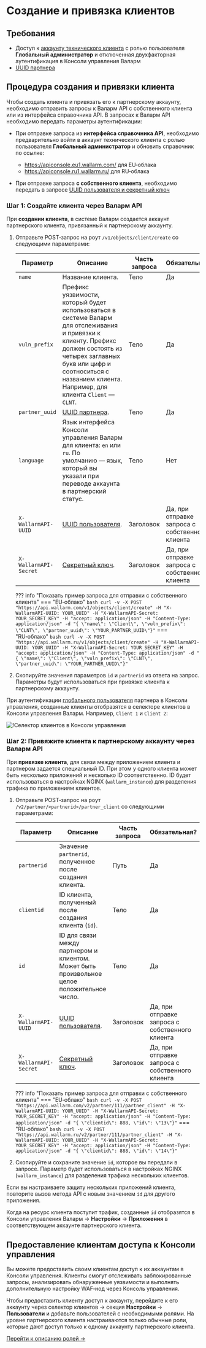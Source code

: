 # Создание и привязка клиентов

## Требования

* Доступ к [аккаунту технического клиента](creating-partner-account.md) с ролью пользователя **Глобальный администратор** и отключенная двухфакторная аутентификация в Консоли управления Валарм
* [UUID партнера](creating-partner-account.md#шаг-2-получите-доступ-к-партнерскому-аккаунту-и-параметры-для-настройки-wafнод)

## Процедура создания и привязки клиента

Чтобы создать клиента и привязать его к партнерскому аккаунту, необходимо отправить запросы к Валарм API с собственного клиента или из интерфейса справочника API. В запросах к Валарм API необходимо передать параметры аутентификации:

* При отправке запроса из **интерфейса справочника API**, необходимо предварительно войти в аккаунт технического клиента с ролью пользователя **Глобальный администратор** и обновить справочник по ссылке:

    * https://apiconsole.eu1.wallarm.com/ для EU‑облака
    * https://apiconsole.ru1.wallarm.ru/ для RU‑облака
* При отправке запроса **с собственного клиента**, необходимо передать в запросе [UUID пользователя и секретный ключ](../api/overview.md#с-собственного-клиента)

### Шаг 1: Создайте клиента через Валарм API

При **создании клиента**, в системе Валарм создается аккаунт партнерского клиента, привязанный к партнерскому аккаунту.

1. Отправьте POST‑запрос на роут `/v1/objects/client/create` со следующими параметрами:

    Параметр | Описание | Часть запроса | Обязательная?
    --------- | -------- | ------------- | ---------
    `name` | Название клиента. | Тело | Да
    `vuln_prefix` | Префикс уязвимости, который будет использоваться в системе Валарм для отслеживания и привязки к клиенту. Префикс должен состоять из четырех заглавных букв или цифр и соотноситься с названием клиента. Например, для клиента `Client` — `CLNT`. | Тело | Да
    `partner_uuid` | [UUID партнера](creating-partner-account.md#шаг-2-получите-доступ-к-партнерскому-аккаунту-и-параметры-для-настройки-wafнод). | Тело | Да
    `language` | Язык интерфейса Консоли управления Валарм для клиента: `en` или `ru`. По умолчанию — язык, который вы указали при переводе аккаунта в партнерский статус. | Тело | Нет
    `X-WallarmAPI-UUID` | [UUID пользователя](../api/overview.md#с-собственного-клиента). | Заголовок |Да, при отправке запроса с собственного клиента
    `X-WallarmAPI-Secret` | [Секретный ключ](../api/overview.md#с-собственного-клиента). | Заголовок | Да, при отправке запроса с собственного клиента

    ??? info "Показать пример запроса для отправки с собственного клиента"
        === "EU‑облако"
            ``` bash
            curl -v -X POST "https://api.wallarm.com/v1/objects/client/create" -H "X-WallarmAPI-UUID: YOUR_UUID" -H "X-WallarmAPI-Secret: YOUR_SECRET_KEY" -H "accept: application/json" -H "Content-Type: application/json" -d "{ \"name\": \"Client\", \"vuln_prefix\": \"CLNT\", \"partner_uuid\": \"YOUR_PARTNER_UUID\"}"
            ```
        === "RU‑облако"
            ```bash
            curl -v -X POST "https://api.wallarm.ru/v1/objects/client/create" -H "X-WallarmAPI-UUID: YOUR_UUID" -H "X-WallarmAPI-Secret: YOUR_SECRET_KEY" -H "accept: application/json" -H "Content-Type: application/json" -d "{ \"name\": \"Client\", \"vuln_prefix\": \"CLNT\", \"partner_uuid\": \"YOUR_PARTNER_UUID\"}"
            ```

2. Скопируйте значения параметров `id` и `partnerid` из ответа на запрос. Параметры будут использоваться при привязке клиента к партнерскому аккаунту.

При аутентификации [глобального пользователя](../user-guides/settings/users.md#роли-пользователей) партнера в Консоли управления, созданные клиенты отобразятся в селекторе клиентов в Консоли управления Валарм. Например, `Client 1` и `Client 2`:

![!Селектор клиентов в Консоли управления](../images/partner-waf-node/clients-selector-in-console.png)

### Шаг 2: Привяжите клиента к партнерскому аккаунту через Валарм API

При **привязке клиента**, для связи между приложением клиента и партнером задается специальный ID. При этом у одного клиента может быть несколько приложений и несколько ID соответственно. ID будет использоваться в настройках NGINX (`wallarm_instance`) для разделения трафика по приложениям клиентов.

1. Отправьте POST‑запрос на роут `/v2/partner/<partnerid>/partner_client` со следующими параметрами:

    Параметр | Описание | Часть запроса | Обязательная?
    --------- | -------- | ------------- | ------
    `partnerid` | Значение `partnerid`, полученное после создания клиента. | Путь | Да
    `clientid` | ID клиента, полученный после создания клиента (`id`). | Тело | Да
    `id` | ID для связи между партнером и клиентом. Может быть произвольное целое положительное число. | Тело | Да
    `X-WallarmAPI-UUID` | [UUID пользователя](../api/overview.md#с-собственного-клиента). | Заголовок |Да, при отправке запроса с собственного клиента
    `X-WallarmAPI-Secret` | [Секретный ключ](../api/overview.md#с-собственного-клиента). | Заголовок | Да, при отправке запроса с собственного клиента

    ??? info "Показать пример запроса для отправки с собственного клиента"
        === "EU‑облако"
            ``` bash
            curl -v -X POST "https://api.wallarm.com/v2/partner/111/partner_client" -H "X-WallarmAPI-UUID: YOUR_UUID" -H "X-WallarmAPI-Secret: YOUR_SECRET_KEY" -H "accept: application/json" -H "Content-Type: application/json" -d "{ \"clientid\": 888, \"id\": \"13\"}"
            ```
        === "RU‑облако"
            ```bash
            curl -v -X POST "https://api.wallarm.ru/v2/partner/111/partner_client" -H "X-WallarmAPI-UUID: YOUR_UUID" -H "X-WallarmAPI-Secret: YOUR_SECRET_KEY" -H "accept: application/json" -H "Content-Type: application/json" -d "{ \"clientid\": 888, \"id\": \"14\"}"
            ```

2. Скопируйте и сохраните значение `id`, которое вы передали в запросе. Параметр будет использоваться в настройках NGINX (`wallarm_instance`) для разделения трафика нескольких клиентов.

Если вы настраиваете защиту нескольких приложений клиента, повторите вызов метода API с новым значением `id` для другого приложения.

Когда на ресурс клиента поступит трафик, созданные `id` отобразятся в Консоли управления Валарм → **Настройки** → **Приложения** в соответствующем аккаунте партнерского клиента.

## Предоставление клиентам доступа к Консоли управления

Вы можете предоставить своим клиентам доступ к их аккаунтам в Консоли управления. Клиенты смогут отслеживать заблокированные запросы, анализировать обнаруженные уязвимости и выполнять дополнительную настройку WAF‑нод через Консоль управления.

Чтобы предоставить клиенту доступ к аккаунту, перейдите к его аккаунту через селектор клиентов → секция **Настройки** → **Пользователи** и добавьте пользователей с необходимыми ролями. На уровне партнерского клиента настраиваются только обычные роли, которые дают доступ только к одному аккаунту партнерского клиента.

[Перейти к описанию ролей →](../user-guides/settings/users.md)
